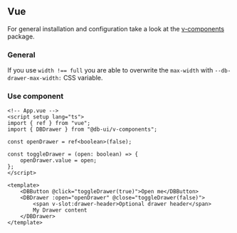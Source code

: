 ## Vue

For general installation and configuration take a look at the [v-components](https://www.npmjs.com/package/@db-ui/v-components) package.

### General

If you use `width !== full` you are able to overwrite the `max-width` with `--db-drawer-max-width:` CSS variable.

### Use component

```vue App.vue
<!-- App.vue -->
<script setup lang="ts">
import { ref } from "vue";
import { DBDrawer } from "@db-ui/v-components";

const openDrawer = ref<boolean>(false);

const toggleDrawer = (open: boolean) => {
	openDrawer.value = open;
};
</script>

<template>
	<DBButton @click="toggleDrawer(true)">Open me</DBButton>
	<DBDrawer :open="openDrawer" @close="toggleDrawer(false)">
		<span v-slot:drawer-header>Optional drawer header</span>
		My Drawer content
	</DBDrawer>
</template>
```
